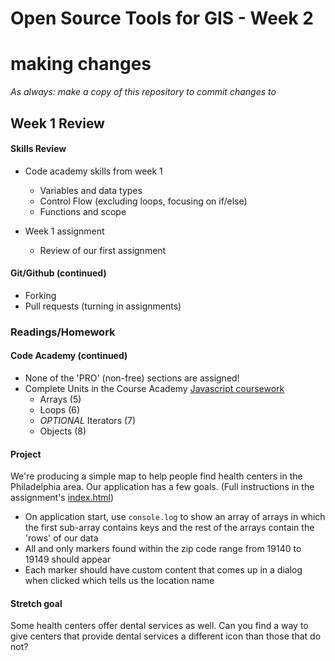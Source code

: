 # Open Source Tools for GIS - Week 2
# making changes
*As always: make a copy of this repository to commit changes to*

## Week 1 Review

#### Skills Review

* Code academy skills from week 1
  - Variables and data types
  - Control Flow (excluding loops, focusing on if/else)
  - Functions and scope

* Week 1 assignment
  - Review of our first assignment

#### Git/Github (continued)
- Forking
- Pull requests (turning in assignments)

### Readings/Homework

#### Code Academy (continued)

* None of the 'PRO' (non-free) sections are assigned!
* Complete Units in the Course Academy [Javascript coursework](https://www.codecademy.com/learn/javascript)
  - Arrays (5)
  - Loops (6)
  - *OPTIONAL* Iterators (7)
  - Objects (8)

#### Project

We're producing a simple map to help people find health centers in the
Philadelphia area. Our application has a few goals. (Full instructions in
the assignment's [index.html](assignment/index.html))

* On application start, use `console.log` to show an array of arrays
  in which the first sub-array contains keys and the rest of the arrays
  contain the 'rows' of our data
* All and only markers found within the zip code range from 19140 to
  19149 should appear
* Each marker should have custom content that comes up in a dialog when
  clicked which tells us the location name

#### Stretch goal

Some health centers offer dental services as well. Can you find a way to
give centers that provide dental services a different icon than those
that do not?
